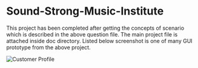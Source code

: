 # Sound-Strong-Music-Institute
This project has been completed after getting the concepts of scenario which is described in the above question file. The main project file is attached inside doc directory. Listed below screenshot is one of many GUI prototype from the above project.

![Customer Profile](https://user-images.githubusercontent.com/87683353/126780655-a4cfee74-4ffc-4392-9750-4acdfcfdc67b.png)
